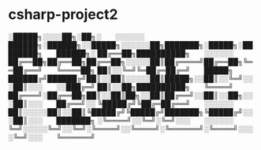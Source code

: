 # csharp-project2

░█████╗░░░░██╗░██╗░  ░░░░░░  ██████╗░██████╗░░█████╗░░░░░░██╗███████╗░█████╗░████████╗  ██████╗░
██╔══██╗██████████╗  ░░░░░░  ██╔══██╗██╔══██╗██╔══██╗░░░░░██║██╔════╝██╔══██╗╚══██╔══╝  ╚════██╗
██║░░╚═╝╚═██╔═██╔═╝  █████╗  ██████╔╝██████╔╝██║░░██║░░░░░██║█████╗░░██║░░╚═╝░░░██║░░░  ░░███╔═╝
██║░░██╗██████████╗  ╚════╝  ██╔═══╝░██╔══██╗██║░░██║██╗░░██║██╔══╝░░██║░░██╗░░░██║░░░  ██╔══╝░░
╚█████╔╝╚██╔═██╔══╝  ░░░░░░  ██║░░░░░██║░░██║╚█████╔╝╚█████╔╝███████╗╚█████╔╝░░░██║░░░  ███████╗
░╚════╝░░╚═╝░╚═╝░░░  ░░░░░░  ╚═╝░░░░░╚═╝░░╚═╝░╚════╝░░╚════╝░╚══════╝░╚════╝░░░░╚═╝░░░  ╚══════╝

